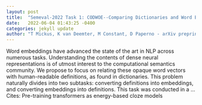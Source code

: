 ```yaml
---
layout: post
title:  "Semeval-2022 Task 1: CODWOE--Comparing Dictionaries and Word Embeddings"
date:   2022-06-04 01:43:25 -0400
categories: jekyll update
author: "T Mickus, K van Deemter, M Constant, D Paperno - arXiv preprint arXiv:2205.13858, 2022"
---
```

Word embeddings have advanced the state of the art in NLP across numerous tasks. Understanding the contents of dense neural representations is of utmost interest to the computational semantics community. We propose to focus on relating these opaque word vectors with human-readable definitions, as found in dictionaries. This problem naturally divides into two subtasks: converting definitions into embeddings, and converting embeddings into definitions. This task was conducted in a … Cites: ‪Pre-training transformers as energy-based cloze models‬